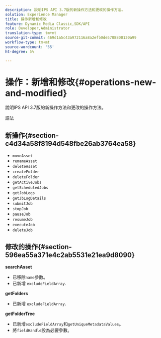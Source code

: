 ```yaml
---
description: 說明IPS API 3.7版的新操作方法和更改的操作方法。
solution: Experience Manager
title: 操作新增和修改
feature: Dynamic Media Classic,SDK/API
role: Developer,Administrator
translation-type: tm+mt
source-git-commit: 469d1a5c43a972116a8a2efb0de5708800130a99
workflow-type: tm+mt
source-wordcount: '55'
ht-degree: 5%

---
```



# 操作：新增和修改{#operations-new-and-modified}

說明IPS API 3.7版的新操作方法和更改的操作方法。

語法

## 新操作{#section-c4d34a58f8194d548fbe26ab3764ea58}

* `moveAsset`
* `renameAsset`
* `deleteAsset`
* `createFolder`
* `deleteFolder`
* `getActiveJobs`
* `getScheduledJobs`
* `getJobLogs`
* `getJbLogDetails`
* `submitJob`
* `stopJob`
* `pauseJob`
* `resumeJob`
* `executeJob`
* `deleteJob`

## 修改的操作{#section-596ea55a371e4c2ab5531e21ea9d8090}

**searchAsset**

* 已移除`name`參數。
* 已新增 `excludeFieldArray`.

**getFolders**

* 已新增 `excludeFieldArray`.

**getFolderTree**

* 已新增`excludeFieldArray`和`getUniqueMetadataValues`。
* 將`fieldHandle`設為必要參數。

